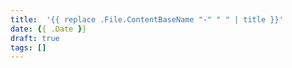 ```yaml
---
title:  '{{ replace .File.ContentBaseName "-" " " | title }}'
date: {{ .Date }}
draft: true
tags: []
---
```

